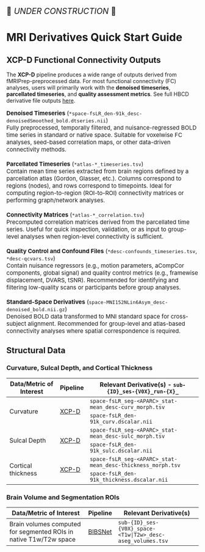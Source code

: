 <p style="font-size: 1.5em;">🚧 <i>UNDER CONSTRUCTION</i> 🚧 </p>

# MRI Derivatives Quick Start Guide

## XCP-D Functional Connectivity Outputs

The **XCP-D** pipeline produces a wide range of outputs derived from fMRIPrep-preprocessed data. For most functional connectivity (FC) analyses, users will primarily work with the **denoised timeseries**, **parcellated timeseries**, and **quality assessment metrics**. See full HBCD derivative file outputs [here](../mri//fmri.md#xcpd).

<p style="font-size: 15px;">
    <strong>Denoised Timeseries</strong> (<code>*space-fsLR_den-91k_desc-denoisedSmoothed_bold.dtseries.nii</code>)<br>
    Fully preprocessed, temporally filtered, and nuisance-regressed BOLD time series in standard or native space. Suitable for voxelwise FC analyses, seed-based correlation maps, or other data-driven connectivity methods.
<br>
<br>
    <strong>Parcellated Timeseries</strong> (<code>*atlas-*_timeseries.tsv</code>)<br>
    Contain mean time series extracted from brain regions defined by a parcellation atlas (Gordon, Glasser, etc.). Columns correspond to regions (nodes), and rows correspond to timepoints. Ideal for computing region-to-region (ROI-to-ROI) connectivity matrices or performing graph/network analyses.
<br>
<br>
    <strong>Connectivity Matrices</strong> (<code>*atlas-*_correlation.tsv</code>)<br>
    Precomputed correlation matrices derived from the parcellated time series. Useful for quick inspection, validation, or as input to group-level analyses when region-level connectivity is sufficient.
<br>
<br>
    <strong>Quality Control and Confound Files</strong> (<code>*desc-confounds_timeseries.tsv</code>, <code>*desc-qcvars.tsv</code>)<br>
    Contain nuisance regressors (e.g., motion parameters, aCompCor components, global signal) and quality control metrics (e.g., framewise displacement, DVARS, tSNR). Recommended for identifying and filtering low-quality scans or participants before group analyses.
<br>
<br>
    <strong>Standard-Space Derivatives</strong> (<code>space-MNI152NLin6Asym_desc-denoised_bold.nii.gz</code>)<br>
    Denoised BOLD data transformed to MNI standard space for cross-subject alignment. Recommended for group-level and atlas-based connectivity analyses where spatial correspondence is required.
</p>


## Structural Data

### Curvature, Sulcal Depth, and Cortical Thickness

 <table class="table-no-vertical-lines" style="width: 100%; border-collapse: collapse; table-layout: fixed;">
 <thead>
    <th>Data/Metric of Interest</th>
    <th>Pipeline</th>
    <th>Relevant Derivative(s) - <code>sub-<span class="label">{ID}</span>_ses-<span class="label">{V0X}</span>_run-<span class="label">{X}</span>_</code></th>
 </thead>
<tbody>
<tr>
    <td rowspan="2">Curvature</td>
    <td rowspan="2"><a href="../../mri/fmri/#xcpd">XCP-D</a></td>
    <td><code>space-fsLR_seg-<span class="placeholder">&lt;APARC&gt;</span>_stat-mean_desc-curv_morph.tsv</code></td>
</tr>
<tr>
    <td><code>space-fsLR_den-91k_curv.dscalar.nii</code></td>
</tr>
<tr>
    <td rowspan="2">Sulcal Depth</td>
    <td rowspan="2"><a href="../../mri/fmri/#xcpd">XCP-D</a></td>
    <td><code>space-fsLR_seg-<span class="placeholder">&lt;APARC&gt;</span>_stat-mean_desc-sulc_morph.tsv</code></td>
</tr>
<tr>
    <td><code>space-fsLR_den-91k_sulc.dscalar.nii</code></td>
</tr>
<tr>
    <td rowspan="2">Cortical thickness</td>
    <td rowspan="2"><a href="../../mri/fmri/#xcpd">XCP-D</a></td>
    <td><code>space-fsLR_seg-<span class="placeholder">&lt;APARC&gt;</span>_stat-mean_desc-thickness_morph.tsv</code></td>
</tr>
<tr>
    <td><code>space-fsLR_den-91k_thickness.dscalar.nii</code></td>
</tr>
</tbody>
</table>

### Brain Volume and Segmentation ROIs

<table class="table-no-vertical-lines" style="width: 100%; border-collapse: collapse; table-layout: fixed;">
 <thead>
    <th>Data/Metric of Interest</th>
    <th>Pipeline</th>
    <th>Relevant Derivative(s)</th>
 </thead>
<tbody>
<tr>
    <td style="word-wrap: break-word; white-space: normal;">Brain volumes computed for segmented ROIs in native T1w/T2w space</td>
    <td><a href="../../mri/smri/#bibsnet">BIBSNet</a></td>
    <td><code>sub-<span class="label">{ID}</span>_ses-<span class="label">{V0X}</span>_space-<span class="placeholder">&lt;T1w|T2w&gt;</span>_desc-aseg_volumes.tsv</code></td>
</tr>
</tbody>
</table>

